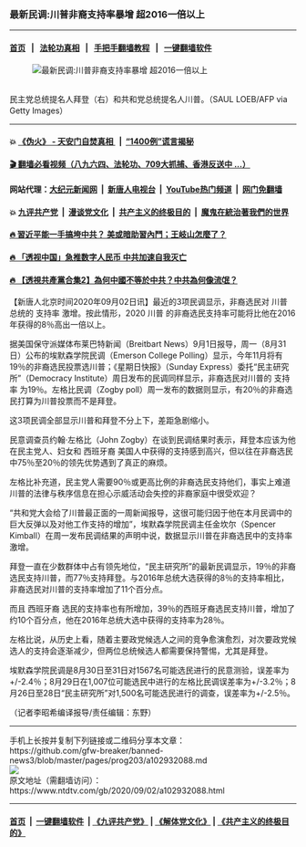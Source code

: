 ### 最新民调:川普非裔支持率暴增 超2016一倍以上
------------------------

#### [首页](https://github.com/gfw-breaker/banned-news3/blob/master/README.md) &nbsp;&nbsp;|&nbsp;&nbsp; [法轮功真相](https://github.com/begood0513/basic/blob/master/README.md)  &nbsp;&nbsp;|&nbsp;&nbsp; [手把手翻墙教程](https://github.com/gfw-breaker/guides/wiki)  &nbsp;&nbsp;|&nbsp;&nbsp; [一键翻墙软件](https://github.com/gfw-breaker/nogfw/blob/master/README.md)  



<div><div class="featured_image">
 <figure>
  <img alt="最新民调:川普非裔支持率暴增 超2016一倍以上" src="https://i.ntdtv.com/assets/uploads/2020/09/6-1-800x450.jpg"/>
 </figure><br/>
 <span class="caption">
  民主党总统提名人拜登（右）和共和党总统提名人川普。（SAUL LOEB/AFP via Getty Images）
 </span>
</div>
</div><hr/>

#### 💥 [《伪火》 - 天安门自焚真相 ](http://141.164.51.119:10000/videos/blog/weihuo.html)&nbsp; |&nbsp; [“1400例”谎言揭秘  ](http://141.164.51.119:10000/videos/blog/jiexi1400.html)

#### [ 🎬  翻墙必看视频（八九六四、法轮功、709大抓捕、香港反送中 ...）](https://github.com/gfw-breaker/links/blob/master/banned.md)

#### 网站代理：[大纪元新闻网](http://167.172.10.89:10080/gb/) &nbsp;|&nbsp; [新唐人电视台](http://167.172.10.89:8808/gb/)  &nbsp;|&nbsp; [YouTube热门频道](http://158.247.203.241/youtube.html) &nbsp;|&nbsp; [网门免翻墙](http://158.247.203.241:11000/show.aspx?name=ogHome)

#### 💥 [九评共产党](http://141.164.51.119:10000/videos/res/jiuping/)&nbsp; |&nbsp; [漫谈党文化](http://141.164.51.119:10000/videos/res/mtdwh/)&nbsp; |&nbsp; [共产主义的终极目的](http://141.164.51.119:10000/videos/res/zjmd/)&nbsp; |&nbsp; [魔鬼在統治著我們的世界](http://141.164.51.119:10000/videos/res/TheSpecter/)  

#### [ 🔥  習近平能一手搞垮中共？ 美或暗助習內鬥；王岐山怎麼了？](http://141.164.51.119:10000/videos/news/epoch02.html)

#### [ 🔥  「透视中国」急推数字人民币 中共加速自我灭亡](http://141.164.51.119:10000/videos/news/don01.html)

#### [ 🔥  【透視共產黨合集2】為何中國不等於中共？中共為何像流氓？](http://141.164.51.119:10000/videos/news/../res/detox/index.html)

<div><div class="post_content" itemprop="articleBody">
 <p>
  【新唐人北京时间2020年09月02日讯】最近的3项民调显示，非裔选民对
  <ok href="https://www.ntdtv.com/gb/川普.htm">
   川普
  </ok>
  总统的
  <ok href="https://www.ntdtv.com/gb/支持率.htm">
   支持率
  </ok>
  激增。按此情形，2020
  <ok href="https://www.ntdtv.com/gb/川普.htm">
   川普
  </ok>
  的非裔选民支持率可能将比他在2016年获得的8％高出一倍以上。
 </p>
 <p>
  据美国保守派媒体布莱巴特新闻（Breitbart News）9月1日报导，周一（8月31日）公布的埃默森学院民调（Emerson College Polling）显示，今年11月将有19％的非裔选民投票选川普；《星期日快报》（Sunday Express）委托“民主研究所”（Democracy Institute）周日发布的民调同样显示，非裔选民对川普的
  <ok href="https://www.ntdtv.com/gb/支持率.htm">
   支持率
  </ok>
  为19％。左格比民调（Zogby poll）周一发布的数据则显示，有20％的非裔选民打算为川普投票而不是拜登。
 </p>
 <p>
  这3项民调全部显示川普和拜登不分上下，差距急剧缩小。
 </p>
 <p>
  民意调查员约翰·左格比（John Zogby）在谈到民调结果时表示，拜登本应该为他在民主党人、妇女和
  <ok href="https://www.ntdtv.com/gb/西班牙裔.htm">
   西班牙裔
  </ok>
  美国人中获得的支持感到高兴，但以往在非裔选民中75％至20％的领先优势遇到了真正的麻烦。
 </p>
 <p>
  左格比补充道，民主党人需要90％或更高比例的非裔选民支持他们，事实上难道川普的法律与秩序信息在担心示威活动会失控的非裔家庭中很受欢迎？
 </p>
 <p>
  “共和党大会给了川普最正面的一周新闻报导，这很可能归因于他在本月民调中的巨大反弹以及对他工作支持的增加”，埃默森学院民调主任金坎尔（Spencer Kimball）在周一发布民调结果的声明中说，数据显示川普在非裔选民中的支持率激增。
 </p>
 <p>
  拜登一直在少数群体中占有领先地位，“民主研究所”的最新民调显示，19％的非裔选民支持川普，而77％支持拜登。与2016年总统大选获得的8％的支持率相比，非裔选民对川普的支持率增加了11个百分点。
 </p>
 <p>
  而且
  <ok href="https://www.ntdtv.com/gb/西班牙裔.htm">
   西班牙裔
  </ok>
  选民的支持率也有所增加，39％的西班牙裔选民支持川普，增加了约10个百分点，他在2016年总统大选中获得的支持率为28％。
 </p>
 <p>
  左格比说，从历史上看，随着主要政党候选人之间的竞争愈演愈烈，对次要政党候选人的支持会逐渐减少，但两位总统候选人都需要保持警惕，尤其是拜登。
 </p>
 <p>
  埃默森学院民调是8月30日至31日对1567名可能选民进行的民意测验，误差率为+/-2.4％；8月29日在1,007位可能选民中进行的左格比民调误差率为+/-3.2％；8月26日至28日“民主研究所”对1,500名可能选民进行的调查，误差率为+/-2.5％。
 </p>
 <p>
  （记者李昭希编译报导/责任编辑：东野）
 </p>
 <div class="single_ad">
 </div>
</div>
</div>
<hr/>
手机上长按并复制下列链接或二维码分享本文章：<br/>
https://github.com/gfw-breaker/banned-news3/blob/master/pages/prog203/a102932088.md <br/>
<a href='https://github.com/gfw-breaker/banned-news3/blob/master/pages/prog203/a102932088.md'><img src='https://github.com/gfw-breaker/banned-news3/blob/master/pages/prog203/a102932088.md.png'/></a> <br/>
原文地址（需翻墙访问）：https://www.ntdtv.com/gb/2020/09/02/a102932088.html


------------------------
#### [首页](https://github.com/gfw-breaker/banned-news3/blob/master/README.md) &nbsp;|&nbsp; [一键翻墙软件](https://github.com/gfw-breaker/nogfw/blob/master/README.md) &nbsp;| [《九评共产党》](https://github.com/gfw-breaker/9ping.md/blob/master/README.md#九评之一评共产党是什么) | [《解体党文化》](https://github.com/gfw-breaker/jtdwh.md/blob/master/README.md) | [《共产主义的终极目的》](https://github.com/gfw-breaker/gczydzjmd.md/blob/master/README.md)


<img src='http://gfw-breaker.win/banned-news3/pages/prog203/a102932088.md' width='0px' height='0px'/>